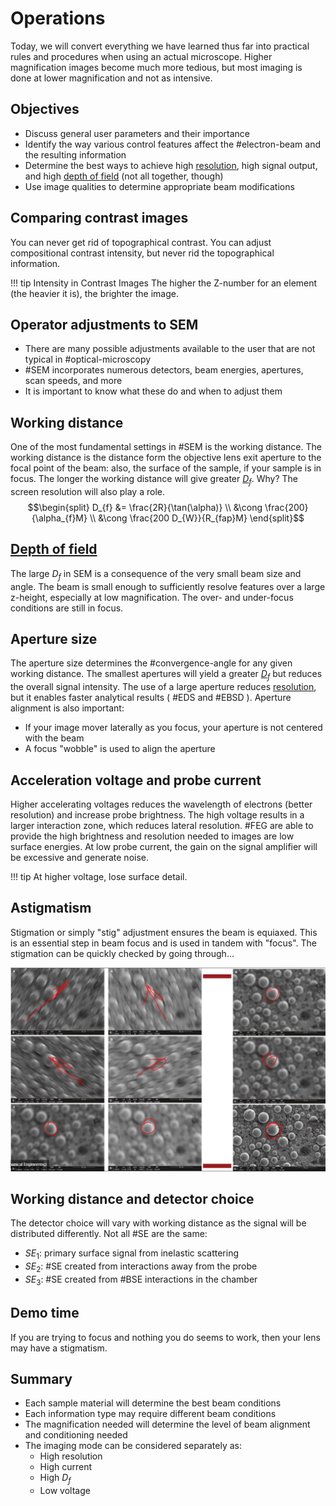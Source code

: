 <!-- 20220912T13:10 -->
# Operations
Today, we will convert everything we have learned thus far into practical rules and procedures when using an actual microscope.
Higher magnification images become much more tedious, but most imaging is done at lower magnification and not as intensive.

## Objectives
- Discuss general user parameters and their importance
- Identify the way various control features affect the #electron-beam and the resulting information
- Determine the best ways to achieve high [resolution](resolution.md), high signal output, and high [depth of field](depth-of-field.md) (not all together, though)
- Use image qualities to determine appropriate beam modifications

## Comparing contrast images
You can never get rid of topographical contrast.
You can adjust compositional contrast intensity, but never rid the topographical information.

!!! tip Intensity in Contrast Images
    The higher the Z-number for an element (the heavier it is), the brighter the image.

## Operator adjustments to SEM
- There are many possible adjustments available to the user that are not typical in #optical-microscopy
- #SEM incorporates numerous detectors, beam energies, apertures, scan speeds, and more
- It is important to know what these do and when to adjust them

## Working distance
One of the most fundamental settings in #SEM is the working distance.
The working distance is the distance form the objective lens exit aperture to the focal point of the beam: also, the surface of the sample, if your sample is in focus.
The longer the working distance will give greater [$D_{f}$](depth-of-field.md).
Why?
The screen resolution will also play a role.
$$\begin{split}
D_{f} &= \frac{2R}{\tan(\alpha)} \\
 &\cong \frac{200}{\alpha_{f}M} \\
 &\cong \frac{200 D_{W}}{R_{fap}M}
\end{split}$$

## [Depth of field](depth-of-field.md)
The large $D_{f}$ in SEM is a consequence of the very small beam size and angle.
The beam is small enough to sufficiently resolve features over a large z-height, especially at low magnification.
The over- and under-focus conditions are still in focus.

## Aperture size
The aperture size determines the #convergence-angle for any given working distance.
The smallest apertures will yield a greater [$D_{f}$](depth-of-field.md) but reduces the overall signal intensity.
The use of a large aperture reduces [resolution](resolution.md), but it enables faster analytical results ( #EDS and #EBSD ).
Aperture alignment is also important:
- If your image mover laterally as you focus, your aperture is not centered with the beam
- A focus "wobble" is used to align the aperture

## Acceleration voltage and probe current
Higher accelerating voltages reduces the wavelength of electrons (better resolution) and increase probe brightness.
The high voltage results in a larger interaction zone, which reduces lateral resolution.
#FEG are able to provide the high brightness and resolution needed to images are low surface energies.
At low probe current, the gain on the signal amplifier will be excessive and generate noise.

!!! tip At higher voltage,  lose surface detail.

## Astigmatism
Stigmation or simply "stig" adjustment ensures the beam is equiaxed.
This is an essential step in beam focus and is used in tandem with "focus".
The stigmation can be quickly checked by going through...

![](../../../attachments/operations/astigmatism_220912_174219_EST.png)

## Working distance and detector choice
The detector choice will vary with working distance as the signal will be distributed differently.
Not all #SE are the same:
- $SE_{1}$: primary surface signal from inelastic scattering
- $SE_{2}$: #SE created from interactions away from the probe
- $SE_{3}$: #SE created from #BSE interactions in the chamber

## Demo time
If you are trying to focus and nothing you do seems to work, then your lens may have a stigmatism.

## Summary
- Each sample material will determine the best beam conditions
- Each information type may require different beam conditions
- The magnification needed will determine the level of beam alignment and conditioning needed
- The imaging mode can be considered separately as:
  - High resolution
  - High current
  - High $D_{f}$
  - Low voltage